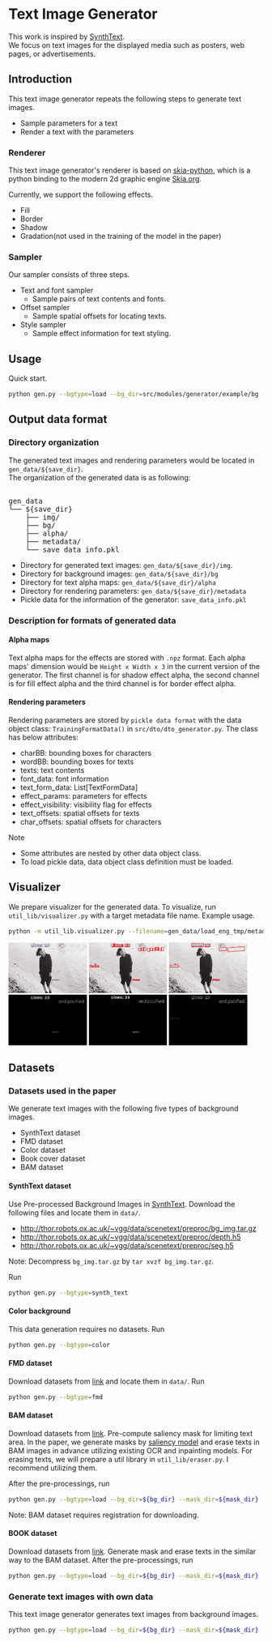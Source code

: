 # Text Image Generator
This work is inspired by [SynthText](https://github.com/ankush-me/SynthText).  
We focus on text images for the displayed media such as posters, web pages, or advertisements.  

## Introduction
This text image generator repeats the following steps to generate text images.
- Sample parameters for a text
- Render a text with the parameters

### Renderer
This text image generator's renderer is based on [skia-python](https://github.com/kyamagu/skia-python), which is a python binding to the modern 2d graphic engine [Skia.org](https://Skia.org).

Currently, we support the following effects.
- Fill
- Border
- Shadow
- Gradation(not used in the training of the model in the paper)


### Sampler
Our sampler consists of three steps.
- Text and font sampler 
    - Sample pairs of text contents and fonts.
- Offset sampler 
    - Sample spatial offsets for locating texts.
- Style sampler 
    - Sample effect information for text styling.

## Usage
Quick start.
```bash
python gen.py --bgtype=load --bg_dir=src/modules/generator/example/bg --mask_dir=src/modules/generator/example/mask
```

## Output data format

### Directory organization

The generated text images and rendering parameters would be located in `gen_data/${save_dir}`.  
The organization of the generated data is as following:
<pre> 
gen_data
└── ${save_dir}
    ├── img/
    ├── bg/
    ├── alpha/
    ├── metadata/
    └── save_data_info.pkl
</pre>

- Directory for generated text images: `gen_data/${save_dir}/img`.
- Directory for background images: `gen_data/${save_dir}/bg`
- Directory for text alpha maps: `gen_data/${save_dir}/alpha`
- Directory for rendering parameters: `gen_data/${save_dir}/metadata`
- Pickle data for the information of the generator: `save_data_info.pkl`

### Description for formats of generated data

#### Alpha maps
Text alpha maps for the effects are stored with `.npz` format.
Each alpha maps' dimension would be `Height x Width x 3` in the current version of the generator.
The first channel is for shadow effect alpha, the second channel is for fill effect alpha and the third channel is for border effect alpha.
#### Rendering parameters
Rendering parameters are stored by `pickle data format`  with the data object class: `TrainingFormatData()` in `src/dto/dto_generator.py`.
The class has below attributes:
- charBB: bounding boxes for characters
- wordBB: bounding boxes for texts
- texts: text contents
- font_data: font information
- text_form_data: List[TextFormData]
- effect_params: parameters for effects
- effect_visibility: visibility flag for effects
- text_offsets: spatial offsets for texts
- char_offsets: spatial offsets for characters

Note
- Some attributes are nested by other data object class.
- To load pickle data, data object class definition must be loaded.


## Visualizer
We prepare visualizer for the generated data.
To visualize, run `util_lib/visualizer.py` with a target metadata file name.
Example usage.
```bash
python -m util_lib.visualizer.py --filename=gen_data/load_eng_tmp/metadata/0_0.pkl
```
<img src = "../../../gen_data/vis/rendered_img.jpg" title = "rendered image" height = "100" >
<img src = "../../../gen_data/vis/charBB.jpg" title = "character bounding boxes" height = "100" >
<img src = "../../../gen_data/vis/textBB.jpg" title = "text bounding boxes" height = "100" >
<img src = "../../../gen_data/vis/shadow_alpha.jpg" title = "shadow effect" height = "100" >
<img src = "../../../gen_data/vis/fill_alpha.jpg" title = "fill effect" height = "100" >
<img src = "../../../gen_data/vis/border_alpha.jpg" title = "border effect" height = "100" >



## Datasets


### Datasets used in the paper
We generate text images with the following five types of background images.
- SynthText dataset
- FMD dataset
- Color dataset
- Book cover dataset
- BAM dataset
#### SynthText dataset
Use Pre-processed Background Images in [SynthText](https://github.com/ankush-me/SynthText).
Download the following files and locate them in `data/`.
- http://thor.robots.ox.ac.uk/~vgg/data/scenetext/preproc/bg_img.tar.gz
- http://thor.robots.ox.ac.uk/~vgg/data/scenetext/preproc/depth.h5
- http://thor.robots.ox.ac.uk/~vgg/data/scenetext/preproc/seg.h5

Note: Decompress `bg_img.tar.gz` by `tar xvzf bg_img.tar.gz`.

Run
```bash
python gen.py --bgtype=synth_text
```

#### Color background
This data generation requires no datasets.
Run
```bash
python gen.py --bgtype=color
```

#### FMD dataset
Download datasets from [link](https://people.csail.mit.edu/celiu/CVPR2010/FMD/) and locate them in `data/`.
Run
```bash
python gen.py --bgtype=fmd
```

#### BAM dataset
Download datasets from [link](https://bam-dataset.org/).
Pre-compute saliency mask for limiting text area.
In the paper, we generate masks by [saliency model](https://github.com/backseason/PoolNet) and erase texts in BAM images in advance utilizing existing OCR and inpainting models.
For erasing texts, we will prepare a util library in `util_lib/eraser.py`.
I recommend utilizing them.

After the pre-processings, run
```bash
python gen.py --bgtype=load --bg_dir=${bg_dir} --mask_dir=${mask_dir}
```
Note: BAM dataset requires registration for downloading.

#### BOOK dataset
Download datasets from [link](https://github.com/uchidalab/book-dataset).
Generate mask and erase texts in the similar way to the BAM dataset.
After the pre-processings, run
```bash
python gen.py --bgtype=load --bg_dir=${bg_dir} --mask_dir=${mask_dir}
```

### Generate text images with own data
This text image generator generates text images from background images.

```bash
python gen.py --bgtype=load --bg_dir=${bg_dir} --mask_dir=${mask_dir}
```
